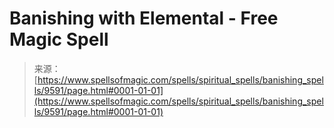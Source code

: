 <!--yml
category: 未分类
date: 2024-06-12 18:45:56
-->

# Banishing with Elemental - Free Magic Spell

> 来源：[https://www.spellsofmagic.com/spells/spiritual_spells/banishing_spells/9591/page.html#0001-01-01](https://www.spellsofmagic.com/spells/spiritual_spells/banishing_spells/9591/page.html#0001-01-01)